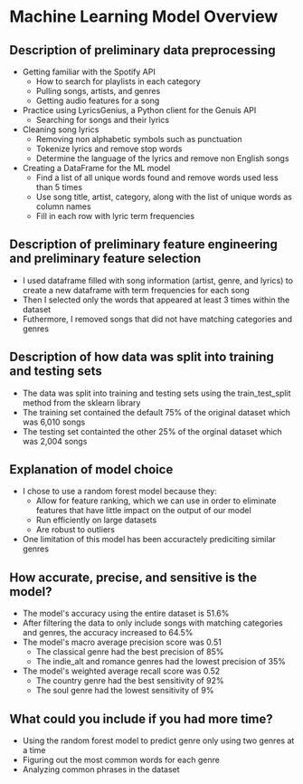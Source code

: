 # Machine Learning Model Overview

## Description of preliminary data preprocessing
- Getting familiar with the Spotify API
  - How to search for playlists in each category
  - Pulling songs, artists, and genres
  - Getting audio features for a song
- Practice using LyricsGenius, a Python client for the Genuis API
  - Searching for songs and their lyrics
- Cleaning song lyrics
  - Removing non alphabetic symbols such as punctuation
  - Tokenize lyrics and remove stop words
  - Determine the language of the lyrics and remove non English songs
- Creating a DataFrame for the ML model
  - Find a list of all unique words found and remove words used less than 5 times
  - Use song title, artist, category, along with the list of unique words as column names
  - Fill in each row with lyric term frequencies

## Description of preliminary feature engineering and preliminary feature selection
- I used dataframe filled with song information (artist, genre, and lyrics) to create a new dataframe with term frequencies for each song
- Then I selected only the words that appeared at least 3 times within the dataset
- Futhermore, I removed songs that did not have matching categories and genres 

## Description of how data was split into training and testing sets
- The data was split into training and testing sets using the train_test_split method from the sklearn library
- The training set contained the default 75% of the original dataset which was 6,010 songs
- The testing set containted the other 25% of the orginal dataset which was 2,004 songs

## Explanation of model choice
- I chose to use a random forest model because they:
  - Allow for feature ranking, which we can use in order to eliminate features that have little impact on the output of our model
  - Run efficiently on large datasets
  - Are robust to outliers
- One limitation of this model has been accuractely prediciting similar genres

## How accurate, precise, and sensitive is the model?
- The model's accuracy using the entire dataset is 51.6%
- After filtering the data to only include songs with matching categories and genres, the accuracy increased to 64.5%
- The model's macro average precision score was 0.51
  - The classical genre had the best precision of 85%
  - The indie_alt and romance genres had the lowest precision of 35% 
- The model's weighted average recall score was 0.52
  - The country genre had the best sensitivity of 92%
  - The soul genre had the lowest sensitivity of 9% 

## What could you include if you had more time?
- Using the random forest model to predict genre only using two genres at a time
- Figuring out the most common words for each genre
- Analyzing common phrases in the dataset
